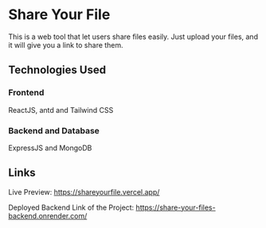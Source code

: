 # Share Your File

This is a web tool that let users share files easily. Just upload your files, and it will give you a link to share them.

## Technologies Used

### Frontend
ReactJS, antd and Tailwind CSS

### Backend and Database
ExpressJS and MongoDB

## Links
Live Preview: https://shareyourfile.vercel.app/

Deployed Backend Link of the Project: https://share-your-files-backend.onrender.com/
